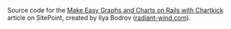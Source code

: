 Source code for the [Make Easy Graphs and Charts on Rails with Chartkick](https://www.sitepoint.com/make-easy-graphs-and-charts-on-rails-with-chartkick/) article on
SitePoint,
created by Ilya Bodrov ([radiant-wind.com](http://radiant-wind.com)).